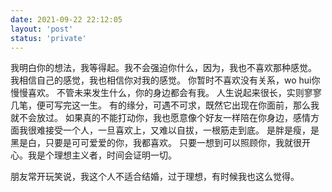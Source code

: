 ```yaml
---
date: 2021-09-22 22:12:05
layout: 'post'
status: 'private'
---
```

我明白你的想法，我等得起。我不会强迫你什么，因为，我也不喜欢那种感觉。
我相信自己的感觉，我也相信你对我的感觉。
你暂时不喜欢没有关系，wo hui你慢慢喜欢。
不管未来发生什么，你的身边都会有我。
人生说起来很长，实则寥寥几笔，便可写完这一生。
有的缘分，可遇不可求，既然它出现在你面前，那么我就不会放过。
如果真的不能打动你，我也愿意像个好友一样陪在你身边，感情方面我很难接受一个人，一旦喜欢上，又难以自拔，一根筋走到底。
是胖是瘦，是黑是白，只要是可可爱爱的你，我都喜欢。
只要一想到可以照顾你，我就很开心。我是个理想主义者，时间会证明一切。

朋友常开玩笑说，我这个人不适合结婚，过于理想，有时候我也这么觉得。